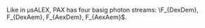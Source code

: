 Like in μsALEX, PAX has four basig photon streams: 
\F_{DexDem}, F_{DexAem}, F_{AexDem}, F_{AexAem}$.